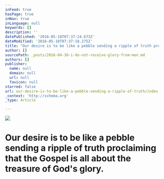 ```yaml
---
inFeed: true
hasPage: true
inNav: true
inLanguage: null
keywords: []
description: ''
datePublished: '2016-05-18T07:37:24.673Z'
dateModified: '2016-05-18T07:37:18.275Z'
title: "Our desire is to be like a pebble sending a ripple of truth proclaiming that the Gospel is all about the treasure of God's glory."
author: []
sourcePath: _posts/2016-04-30-i-do-not-receive-glory-from-men.md
authors: []
publisher:
  name: null
  domain: null
  url: null
  favicon: null
starred: false
url: our-desire-is-to-be-like-a-pebble-sending-a-ripple-of-truth/index.html
_context: 'http://schema.org'
_type: Article

---
```

![](https://the-grid-user-content.s3-us-west-2.amazonaws.com/6b0042ac-be69-478a-a6b6-621ccd644ec8.jpg)

# Our desire is to be like a pebble sending a ripple of truth proclaiming that the Gospel is all about the treasure of God's glory.